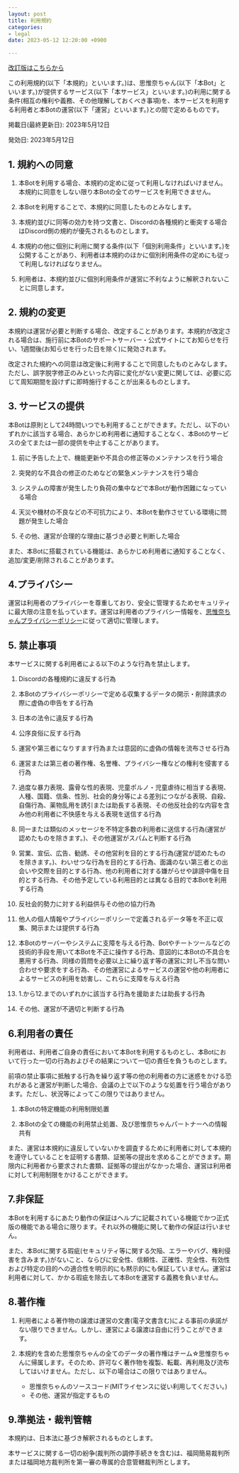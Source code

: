 ```yaml
---
layout: post
title: 利用規約
categories:
- legal
date: 2023-05-12 12:20:00 +0900

---
```

[改訂版はこちらから]({{site.url}}/legal/new-bot-tos)

この利用規約(以下「本規約」といいます。)は、思惟奈ちゃん(以下「本Bot」といいます。)が提供するサービス(以下「本サービス」といいます。)の利用に関する条件(相互の権利や義務、その他理解しておくべき事項)を、本サービスを利用する利用者と本Botの運営(以下「運営」といいます。)との間で定めるものです。

掲載日(最終更新日): 2023年5月12日

発効日: 2023年5月12日

## 1. 規約への同意

1. 本Botを利用する場合、本規約の定めに従って利用しなければいけません。本規約に同意をしない限り本Botの全てのサービスを利用できません。

2. 本Botを利用することで、本規約に同意したものとみなします。

3. 本規約並びに同等の効力を持つ文書と、Discordの各種規約と衝突する場合はDiscord側の規約が優先されるものとします。

4. 本規約の他に個別に利用に関する条件(以下「個別利用条件」といいます。)を公開することがあり、利用者は本規約のほかに個別利用条件の定めにも従って利用しなければなりません。

5. 利用者は、本規約並びに個別利用条件が運営に不利なように解釈されないことに同意します。

## 2. 規約の変更

本規約は運営が必要と判断する場合、改定することがあります。本規約が改定される場合は、施行前に本Botのサポートサーバー・公式サイトにてお知らせを行い、1週間後(お知らせを行った日を除く)に発効されます。

改定された規約への同意は改定後に利用することで同意したものとみなします。ただし、誤字脱字修正のみといった内容に変化がない変更に関しては、必要に応じて周知期間を設けずに即時施行することが出来るものとします。

## 3. サービスの提供

本Botは原則として24時間いつでも利用することができます。ただし、以下のいずれかに該当する場合、あらかじめ利用者に通知することなく、本Botのサービスの全てまたは一部の提供を中止することがあります。

1. 前に予告した上で、機能更新や不具合の修正等のメンテナンスを行う場合

2. 突発的な不具合の修正のためなどの緊急メンテナンスを行う場合

3. システムの障害が発生したり負荷の集中などで本Botが動作困難になっている場合

4. 天災や機材の不良などの不可抗力により、本Botを動作させている環境に問題が発生した場合

5. その他、運営が合理的な理由に基づき必要と判断した場合

また、本Botに搭載されている機能は、あらかじめ利用者に通知することなく、追加/変更/削除されることがあります。

## 4.プライバシー

運営は利用者のプライバシーを尊重しており、安全に管理するためセキュリティに最大限の注意を払っています。運営は利用者のプライバシー情報を、[思惟奈ちゃんプライバシーポリシー](https://sina-chan.com/legal/bot-privacy-policy)に従って適切に管理します。

## 5. 禁止事項

本サービスに関する利用者による以下のような行為を禁止します。

1. Discordの各種規約に違反する行為

2. 本Botのプライバシーポリシーで定める収集するデータの開示・削除請求の際に虚偽の申告をする行為

3. 日本の法令に違反する行為

4. 公序良俗に反する行為

5. 運営や第三者になりすます行為または意図的に虚偽の情報を流布させる行為

6. 運営または第三者の著作権、名誉権、プライバシー権などの権利を侵害する行為

7. 過度な暴力表現、露骨な性的表現、児童ポルノ・児童虐待に相当する表現、人種、国籍、信条、性別、社会的身分等による差別につながる表現、自殺、自傷行為、薬物乱用を誘引または助長する表現、その他反社会的な内容を含み他の利用者に不快感を与える表現を送信する行為

8. 同一または類似のメッセージを不特定多数の利用者に送信する行為(運営が認めたものを除きます。)、その他運営がスパムと判断する行為

9. 営業、宣伝、広告、勧誘、その他営利を目的とする行為(運営が認めたものを除きます。)、わいせつな行為を目的とする行為、面識のない第三者との出会いや交際を目的とする行為、他の利用者に対する嫌がらせや誹謗中傷を目的とする行為、その他予定している利用目的とは異なる目的で本Botを利用する行為

10. 反社会的勢力に対する利益供与その他の協力行為

11. 他人の個人情報やプライバシーポリシーで定義されるデータ等を不正に収集、開示または提供する行為

12. 本Botのサーバーやシステムに支障を与える行為、Botやチートツールなどの技術的手段を用いて本Botを不正に操作する行為、意図的に本Botの不具合を悪用する行為、同様の質問を必要以上に繰り返す等の運営に対し不当な問い合わせや要求をする行為、その他運営によるサービスの運営や他の利用者によるサービスの利用を妨害し、これらに支障を与える行為

13. 1.から12.までのいずれかに該当する行為を援助または助長する行為

14. その他、運営が不適切と判断する行為

## 6.利用者の責任

利用者は、利用者ご自身の責任において本Botを利用するものとし、本Botにおいて行った一切の行為およびその結果について一切の責任を負うものとします。

前項の禁止事項に抵触する行為を繰り返す等の他の利用者の方に迷惑をかける恐れがあると運営が判断した場合、会議の上で以下のような処置を行う場合があります。ただし、状況等によってこの限りではありません。

1. 本Botの特定機能の利用制限処置

2. 本Botの全ての機能の利用禁止処置、及び思惟奈ちゃんパートナーへの情報共有

また、運営は本規約に違反していないかを調査するために利用者に対して本規約を遵守していることを証明する書類、証拠等の提出を求めることができます。期限内に利用者から要求された書類、証拠等の提出がなかった場合、運営は利用者に対して利用制限をかけることができます。

## 7.非保証

本Botを利用するにあたり動作の保証はヘルプに記載されている機能でかつ正式版の機能である場合に限ります。それ以外の機能に関して動作の保証は行いません。

また、本Botに関する瑕疵(セキュリティ等に関する欠陥、エラーやバグ、権利侵害を含みます。)がないこと、ならびに安全性、信頼性、正確性、完全性、有効性および特定の目的への適合性を明示的にも黙示的にも保証していません。運営は利用者に対して、かかる瑕疵を除去して本Botを運営する義務を負いません。

## 8.著作権

1. 利用者による著作物の譲渡は運営の文書(電子文書含む)による事前の承諾がない限りできません。しかし、運営による譲渡は自由に行うことができます。

2. 本規約を含めた思惟奈ちゃんの全てのデータの著作権はチーム☆思惟奈ちゃんに帰属します。そのため、許可なく著作物を複製、転載、再利用及び流布してはいけません。ただし、以下の場合はこの限りではありません。

    - 思惟奈ちゃんのソースコード(MITライセンスに従い利用してください。)
    - その他、運営が指定するもの

## 9.準拠法・裁判管轄

本規約は、日本法に基づき解釈されるものとします。

本サービスに関する一切の紛争(裁判所の調停手続きを含む)は、福岡簡易裁判所または福岡地方裁判所を第一審の専属的合意管轄裁判所とします。